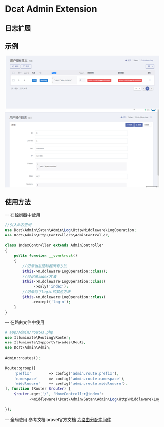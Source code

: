 # Dcat Admin Extension
## 日志扩展
## 示例
![示例图-1](resources/assets/test1.png)
![示例图-2](resources/assets/test2.png)
## 使用方法
-- 在控制器中使用
```php
//引入命名空间
use Dcat\Admin\Satan\Admin\Log\Http\Middleware\LogOperation;
use Dcat\Admin\Http\Controllers\AdminController;

class IndexController extends AdminController
{
    public function __construct() 
    {
        //记录当前控制器所有方法
        $this->middleware(LogOperation::class);
        //只记录index方法 
        $this->middleware(LogOperation::class)
             ->only('index');
        //记录除了login的其他方法
        $this->middleware(LogOperation::class)
            ->except('login');
    }
}
```
-- 在路由文件中使用
```php
# app/Admin/routes.php
use Illuminate\Routing\Router;
use Illuminate\Support\Facades\Route;
use Dcat\Admin\Admin;

Admin::routes();

Route::group([
    'prefix'        => config('admin.route.prefix'),
    'namespace'     => config('admin.route.namespace'),
    'middleware'    => config('admin.route.middleware'),
], function (Router $router) {
    $router->get('/', 'HomeController@index')
           ->middleware(\Dcat\Admin\Satan\Admin\Log\Http\Middleware\LogOperation::class);
    
});
```
-- 全局使用 参考文档laravel官方文档 [为路由分配中间件](https://learnku.com/docs/laravel/8.x/middleware/9366#assigning-middleware-to-routes)
